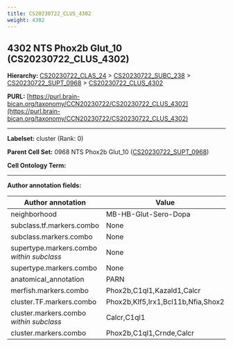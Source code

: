 ```yaml
---
title: CS20230722_CLUS_4302
weight: 4302
---
```

## 4302 NTS Phox2b Glut_10 (CS20230722_CLUS_4302)
<b>Hierarchy: </b>
[CS20230722_CLAS_24](../CS20230722_CLAS_24) >
[CS20230722_SUBC_238](../CS20230722_SUBC_238) >
[CS20230722_SUPT_0968](../CS20230722_SUPT_0968) >
[CS20230722_CLUS_4302](../CS20230722_CLUS_4302)

**PURL:** [https://purl.brain-bican.org/taxonomy/CCN20230722/CS20230722_CLUS_4302](https://purl.brain-bican.org/taxonomy/CCN20230722/CS20230722_CLUS_4302)

---


**Labelset:** cluster (Rank: 0)

**Parent Cell Set:** 0968 NTS Phox2b Glut_10 ([CS20230722_SUPT_0968](../CS20230722_SUPT_0968))



**Cell Ontology Term:** 

[MARKER GENES.]: #


---

[TRANSFERRED ANNOTATIONS.]: #


[AUTHOR ANNOTATION FIELDS.]: #


**Author annotation fields:**

| Author annotation | Value |
|-------------------|-------|
|neighborhood|MB-HB-Glut-Sero-Dopa|
|subclass.tf.markers.combo|None|
|subclass.markers.combo|None|
|supertype.markers.combo _within subclass_|None|
|supertype.markers.combo|None|
|anatomical_annotation|PARN|
|merfish.markers.combo|Phox2b,C1ql1,Kazald1,Calcr|
|cluster.TF.markers.combo|Phox2b,Klf5,Irx1,Bcl11b,Nfia,Shox2|
|cluster.markers.combo _within subclass_|Calcr,C1ql1|
|cluster.markers.combo|Phox2b,C1ql1,Crnde,Calcr|
